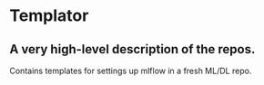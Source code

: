 # Templator
## A very high-level description of the repos.
Contains templates for settings up mlflow in a fresh ML/DL repo.

